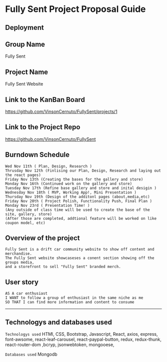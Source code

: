 #  Fully Sent Project Proposal Guide

## Deployment


## Group Name

Fully Sent
  
## Project Name  

Fully Sent Website
  
## Link to the KanBan Board

https://github.com/VinsonCernuto/FullySent/projects/1

## Link to the Project Repo

https://github.com/VinsonCernuto/FullySent

## Burndown Schedule 
``` 
Wed Nov 11th ( Plan, Design, Research )
Thrusday Nov 12th (Finlising our Plan, Design, Research and laying out the react pages)
Friday Nov 13th (Creating the bases for the gallery and store)
Monday Nov 16th (Continued work on the gallery and store)
Tuesday Nov 17th (Refine base gallery and store and inital desigin )
Wednesday Nov 18th ( MVP, Working App!, Mini Presentation )
Thursday Nov 19th (Design of the additonl pages (about,media,etc)
Friday Nov 20th ( Project Polish, Functionality Push, Final Plan )
Monday Nov 23rd ( Presentation Time! )
(Any outside of class time will be used to create the base of the site, gallery, store)
(After those are completed, addtional feature will be worked on like coupon model, etc)
```

## Overview of the project

``` 
Fully Sent is a drift car community website to show off content and merchandise. 
The Fully Sent website showcaseses a conent section showing off the groups media,
and a storefront to sell "Fully Sent" branded merch.
```

## User story
```
AS A car enthusiast
I WANT to follow a group of enthusiast in the same niche as me
SO THAT I can find more information and content to consume
```

-----------------------------------------------------------------------------------------

## Technologys and databases used

``` Technologys used ```
HTMl, CSS, Bootstrap, Javascript, React, axios, express, font-awsome, react-leaf-carousel, react-paypal-button, redux, redux-thunk, react-router-dom 
,bcryp, jsonwebtoken, mongooese, 


``` Databases used ```
Mongodb

